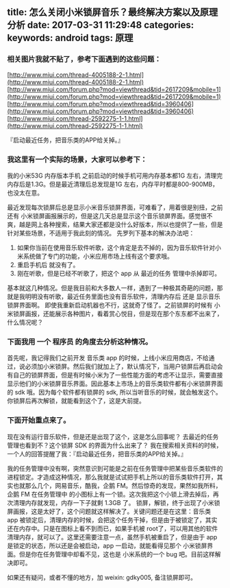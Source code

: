 title: 怎么关闭小米锁屏音乐？最终解决方案以及原理分析
date: 2017-03-31 11:29:48
categories:
keywords: android
tags: 原理
---




### 相关图片我就不贴了，参考下面遇到的这些问题：
[http://www.miui.com/thread-4005188-2-1.html](http://www.miui.com/thread-4005188-2-1.html)
[http://www.miui.com/forum.php?mod=viewthread&tid=2617209&mobile=1](http://www.miui.com/forum.php?mod=viewthread&tid=2617209&mobile=1)
[http://www.miui.com/forum.php?mod=viewthread&tid=3960406](http://www.miui.com/forum.php?mod=viewthread&tid=3960406)
[http://www.miui.com/thread-2592275-1-1.html](http://www.miui.com/thread-2592275-1-1.html)



『启动最近任务，把音乐类的APP给关掉。』


### 我这里有一个实际的场景，大家可以参考下：

我的小米53G 内存版本手机 之前启动的时候手机可用内存基本都1G 左右，清理完内存后是1.3G。但是最近清理后总发现是1G 左右，内存平时都是800-900MB，也没太在意。

最近发现每次锁屏后总是显示小米音乐锁屏界面，可难看了，用着很是别扭，之前还有 小米锁屏画报展示的，但是这几天总是显示这个音乐锁屏界面。感觉很不爽，越是网上各种搜索，结果大家还都是没什么好版本，所以也提供了一些，但是针对某些场景，不适用于我此刻的情况。
先罗列下基本的解决办法吧：
1. 如果你当前在使用音乐软件听歌，这个肯定是去不掉的，因为音乐软件针对小米系统做了专门的功能，小米应用市场上线有这个要求哦。
2. 重启手机后 就没有了。
3. 刚在听歌，但是已经不听歌了，把这个 app 从 最近的任务 管理中杀掉即可。

基本就这几种情况。但是我目前和大多数人一样，遇到了一种极其奇葩的问题，那就是我明明没有听歌，最近任务里面也没有音乐软件，清理内存后 还是 显示音乐锁屏界面啊。 即使我重新启动机器也不行，这就奇了怪了。之前锁屏的时候有 小米锁屏画报，还能展示各种图片，看着赏心悦目，但是现在那个东东都不出来了，什么情况呢？

### 下面我用 一个 程序员 的角度去分析这种情况。
首先呢，我记得我们之前开发 音乐类 app 的时候，上线小米应用商店，不给通过，说必须加小米锁屏。然后我们就加上了，默认情况下，当用户锁屏后再启动会有自己的锁屏界面，但是有时候小米为了一些性能方面的考虑不让显示，需要直接显示他们的小米锁屏音乐界面。因此基本上市场上的音乐类软件都有小米锁屏界面的 sdk 哦。因为每个软件都有锁屏的 sdk, 所以当听音乐的时候，就会触发这个。你锁屏后再次解锁，就能看到这个了，这是大前提。

### 下面开始重点来了。
现在没有运行音乐软件，但是还是出现了这个，这是怎么回事呢？ 去最近的任务管理也看到不？这个锁屏 SDK 的界面为什么出来了？
我在搜索相关资料的时候，一个人的回答提醒了我：『启动最近任务，把音乐类的APP给关掉。』

我的任务管理中没有啊，突然意识到可能是之前在任务管理中把某些音乐类软件的进程锁定。才造成这种情况，那么我就是试试把手机上所以的音乐类软件打开，其实也就那么几个，网易音乐，酷我，企鹅 FM。然后惊奇的发现，果然如我所料，企鹅 FM 在任务管理中 的小图标上有一个锁。这次我把这个小锁上滑去掉后，再次清理内存就发现，内存一下子就剩 1.3GB 了。 锁屏，解锁，终于出现了小米锁屏画报，这是太好了，这个问题就这样解决了。关键问题还是在这里：音乐类 app 被锁定后，清理内存的时候，会把这个任务干掉，但是由于被锁定了，其实还在内存中。只是在图标上看不到而已，如果手机被 root了，可以用其他的软件清理内存，就可以了。这里还需要注意一点，虽然手机被重启了，但是由于 app 是锁定的状态，所以还是会被启动，app 一启动，就能看得见那个 小米锁屏界面。但是你在任务管理中却看不见，这也是 小米系统的一个 bug 吧。目前这样解决即可。

如果还有疑问，或者不懂的地方，加 weixin: gdky005, 备注锁屏即可。


